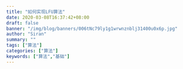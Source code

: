 ```yaml
---
title: "如何实现LFU算法"
date: 2020-03-08T16:37:42+08:00
draft: false
banner: "/img/blog/banners/006tNc79ly1g1wrwnznblj31400u0x6p.jpg"
author: "Siran"
summary: ""
tags: ["算法"]
categories: ["算法"]
keywords: ["算法","基础"]
---
```



